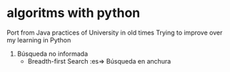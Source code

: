 # algoritms with python

Port from Java practices of University in old times
Trying to improve over my learning in Python

1. Búsqueda no informada
    * Breadth-first Search :es=> Búsqueda en anchura 
